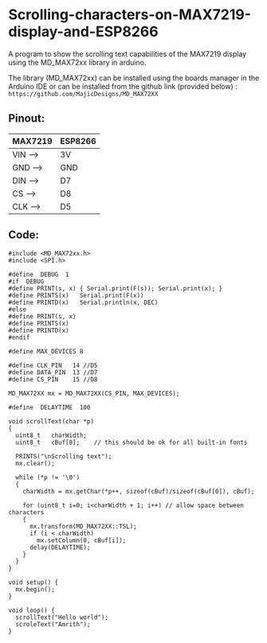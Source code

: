 # Scrolling-characters-on-MAX7219-display-and-ESP8266

A program to show the scrolling text capabilities of the MAX7219 display using the MD_MAX72xx library in arduino.

The library (MD_MAX72xx) can be installed using the boards manager in the Arduino IDE or can be installed from the github link (provided below) :
``` https://github.com/MajicDesigns/MD_MAX72XX ```

## Pinout:
| MAX7219  | ESP8266 |
| ------------- | ------------- |
| VIN -->  | 3V  |
| GND --> | GND  |
| DIN --> | D7 |
| CS --> | D8 |
| CLK --> | D5 |

## Code:
```
#include <MD_MAX72xx.h>
#include <SPI.h>

#define  DEBUG  1
#if  DEBUG
#define	PRINT(s, x)	{ Serial.print(F(s)); Serial.print(x); }
#define	PRINTS(x)	Serial.print(F(x))
#define	PRINTD(x)	Serial.println(x, DEC)
#else
#define	PRINT(s, x)
#define PRINTS(x)
#define PRINTD(x)
#endif

#define	MAX_DEVICES	8

#define CLK_PIN   14 //D5
#define DATA_PIN  13 //D7
#define CS_PIN    15 //D8

MD_MAX72XX mx = MD_MAX72XX(CS_PIN, MAX_DEVICES);

#define  DELAYTIME  100

void scrollText(char *p)
{
  uint8_t	charWidth;
  uint8_t	cBuf[8];	// this should be ok for all built-in fonts

  PRINTS("\nScrolling text");
  mx.clear();

  while (*p != '\0')
  {
    charWidth = mx.getChar(*p++, sizeof(cBuf)/sizeof(cBuf[0]), cBuf);

    for (uint8_t i=0; i<charWidth + 1; i++)	// allow space between characters
    {
      mx.transform(MD_MAX72XX::TSL);
      if (i < charWidth)
        mx.setColumn(0, cBuf[i]);
      delay(DELAYTIME);
    }
  }
}

void setup() {
  mx.begin();
}

void loop() {
  scrollText("Hello world");
  scroleText("Amrith");
}
